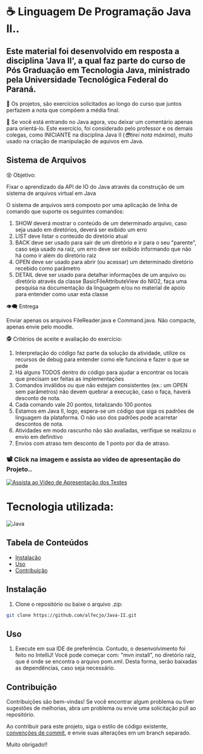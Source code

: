# ☕ Linguagem De Programação Java II..

## Este material foi desenvolvido em resposta a disciplina 'Java II', a qual faz parte do curso de Pós Graduação em Tecnologia Java, ministrado pela Universidade Tecnológica Federal do Paraná.

🎉 Os projetos, são exercícios solicitados ao longo do curso que juntos perfazem a nota que compõem a média final.

🥋 Se você está entrando no Java agora, vou deixar um comentário apenas para orientá-lo. Este exercício, foi considerado pelo professor e os demais colegas, como INICIANTE na disciplina Java II (_😎tirei nota máxima_), muito usado na criação de manipulação de aquivos em Java.

## Sistema de Arquivos 

😵 Objetivo:

Fixar o aprendizado da API de IO do Java através da construção de um sistema de arquivos virtual em Java

O sistema de arquivos será composto por uma aplicação de linha de comando que suporte os seguintes comandos:

1. SHOW deverá mostrar o conteúdo de um determinado arquivo, caso seja usado em diretórios, deverá ser exibido um erro
2. LIST deve listar o conteúdo do diretório atual
3. BACK deve ser usado para sair de um diretório e ir para o seu "parente", caso seja usado na raiz, um erro deve ser exibido informando que não há como ir além do diretório raiz
4. OPEN deve ser usado para abrir (ou acessar) um determinado diretório recebido como parâmetro
5. DETAIL deve ser usado para detalhar informações de um arquivo ou diretório através da classe BasicFileAttributeView do NIO2, faça uma pesquisa na documentação da linguagem e/ou no material de apoio para entender como usar esta classe

👁️‍🗨️ Entrega

Enviar apenas os arquivos FileReader.java e Command.java. Não compacte, apenas envie pelo moodle.

🕵️ Critérios de aceite e avaliação do exercício:

1. Interpretação do código faz parte da solução da atividade, utilize os recursos de debug para entender como ele funciona e fazer o que se pede
2. Há alguns TODOS dentro do código para ajudar a encontrar os locais que precisam ser feitas as implementações
3. Comandos inválidos ou que não estejam consistentes (ex.: um OPEN sem parâmetros) não devem quebrar a execução, caso o faça, haverá desconto de nota.
4. Cada comando vale 20 pontos, totalizando 100 pontos
5. Estamos em Java II, logo, espera-se um código que siga os padrões de linguagem da plataforma. O não uso dos padrões pode acarretar descontos de nota.
6. Atividades em modo rascunho não são avaliadas, verifique se realizou o envio em definitivo
7. Envios com atraso tem desconto de 1 ponto por dia de atraso.

### 📽️ Click na imagem e assista ao vídeo de apresentação do Projeto..     

[![Assista ao Vídeo de Apresentação dos Testes](https://img.youtube.com/vi/2_WtivOfl_M/maxresdefault.jpg)](https://www.youtube.com/watch?v=2_WtivOfl_M)

# Tecnologia utilizada:

![Java](https://img.shields.io/badge/java-%23ED8B00.svg?style=for-the-badge&logo=openjdk&logoColor=white)

## Tabela de Conteúdos

- [Instalação](#Instalação)
- [Uso](#Uso)
- [Contribuição](#Contribuição)

## Instalação

1. Clone o repositório ou baixe o arquivo .zip:

```bash
git clone https://github.com/alfecjo/Java-II.git
```
## Uso

1. Execute em sua IDE de preferência. Contudo, o desenvolvimento foi feito no IntelliJ! Você pode começar com: "mvn install", no diretório raiz, que é onde se encontra o
   arquivo pom.xml. Desta forma, serão baixadas as dependências, caso seja necessário.

## Contribuição

Contribuições são bem-vindas! Se você encontrar algum problema ou tiver sugestões de melhorias, abra um problema ou envie uma solicitação pull ao repositório.

Ao contribuir para este projeto, siga o estilo de código existente, [convenções de commit](https://www.conventionalcommits.org/en/v1.0.0/), e envie suas alterações em um branch separado.

Muito obrigado!!
